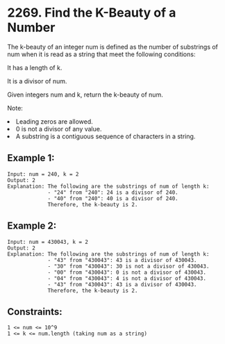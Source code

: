 # 2269. Find the K-Beauty of a Number
      
The k-beauty of an integer num is defined as the number of substrings of num when it is read as a string that meet the following conditions:

It has a length of k.

It is a divisor of num.

Given integers num and k, return the k-beauty of num.

Note:

<li>Leading zeros are allowed.
<li>0 is not a divisor of any value.
<li>A substring is a contiguous sequence of characters in a string.

## Example 1:

    Input: num = 240, k = 2
    Output: 2
    Explanation: The following are the substrings of num of length k:
                 - "24" from "240": 24 is a divisor of 240.
                 - "40" from "240": 40 is a divisor of 240.
                 Therefore, the k-beauty is 2.
## Example 2:

    Input: num = 430043, k = 2
    Output: 2
    Explanation: The following are the substrings of num of length k:
                 - "43" from "430043": 43 is a divisor of 430043.
                 - "30" from "430043": 30 is not a divisor of 430043.
                 - "00" from "430043": 0 is not a divisor of 430043.
                 - "04" from "430043": 4 is not a divisor of 430043.
                 - "43" from "430043": 43 is a divisor of 430043.
                 Therefore, the k-beauty is 2.
## Constraints:

    1 <= num <= 10^9
    1 <= k <= num.length (taking num as a string)